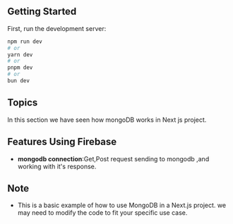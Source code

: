 ## Getting Started

First, run the development server:

```bash
npm run dev
# or
yarn dev
# or
pnpm dev
# or
bun dev
```


## Topics
In this section we have seen how mongoDB works in Next js project.

## Features Using Firebase
- **mongodb connection**:Get,Post request sending  to mongodb ,and working with it's response.

## Note
- This is a basic example of how to use MongoDB in a Next.js project. we may need
to modify the code to fit your specific use case.



